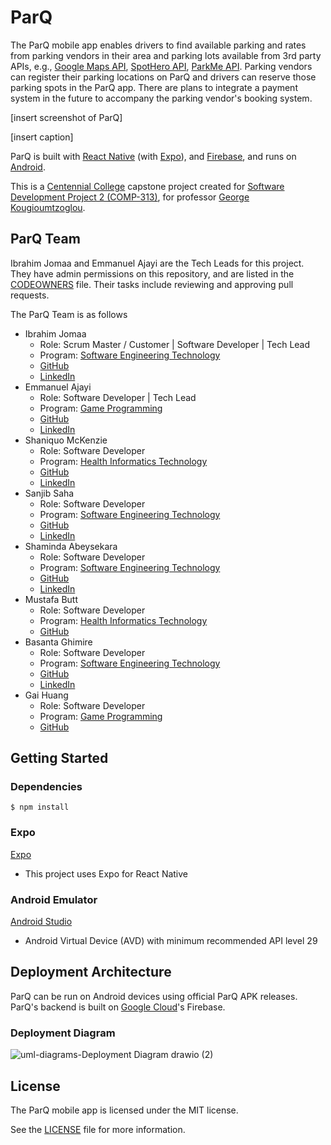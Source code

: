 # ParQ

The ParQ mobile app enables drivers to find available parking and rates from parking vendors in their area and parking lots available from 3rd party APIs, e.g., [Google Maps API](https://developers.google.com/maps), [SpotHero API](https://spothero.com/developers), [ParkMe API](https://www.parkme.com/). Parking vendors can register their parking locations on ParQ and drivers can reserve those parking spots in the ParQ app. There are plans to integrate a payment system in the future to accompany the parking vendor's booking system.

[insert screenshot of ParQ]

[insert caption]

ParQ is built with [React Native](https://reactnative.dev/) (with [Expo](https://expo.dev/)), and [Firebase](https://firebase.google.com/), and runs on [Android](https://developer.android.com/).

This is a [Centennial College](https://www.centennialcollege.ca/) capstone project created for [Software Development Project 2 (COMP-313)](https://www.centennialcollege.ca/programs-courses/full-time/course/software-development-project-2-COMP-313/), for professor [George Kougioumtzoglou](https://www.linkedin.com/in/geokoug/).

## ParQ Team

Ibrahim Jomaa and Emmanuel Ajayi are the Tech Leads for this project. They have admin permissions on this repository, and are listed in the [CODEOWNERS](https://github.com/COMP313W21-G1/ParQ/blob/main/CODEOWNERS) file. Their tasks include reviewing and approving pull requests.

The ParQ Team is as follows

* Ibrahim Jomaa
  * Role: Scrum Master / Customer | Software Developer | Tech Lead
  * Program: [Software Engineering Technology](https://www.centennialcollege.ca/programs-courses/full-time/software-engineering-technology/)
  * [GitHub](https://github.com/Function-0)
  * [LinkedIn](https://www.linkedin.com/in/ibrahim-jomaa/)
* Emmanuel Ajayi
  * Role: Software Developer | Tech Lead
  * Program: [Game Programming](https://www.centennialcollege.ca/programs-courses/full-time/game-programming/)
  * [GitHub](https://github.com/Dami908)
  * [LinkedIn](https://www.linkedin.com/in/emmalare)
* Shaniquo McKenzie
  * Role: Software Developer
  * Program: [Health Informatics Technology](https://www.centennialcollege.ca/programs-courses/full-time/health-informatics-technology/)
  * [GitHub](https://github.com/shaniquo)
  * [LinkedIn](https://www.linkedin.com/in/shaniquo-mckenzie)
* Sanjib Saha
  * Role: Software Developer
  * Program: [Software Engineering Technology](https://www.centennialcollege.ca/programs-courses/full-time/software-engineering-technology/)
  * [GitHub](https://github.com/SanjibSaha27)
  * [LinkedIn](https://www.linkedin.com/in/sanjib-saha-79914b1bb/)
* Shaminda Abeysekara
  * Role: Software Developer
  * Program: [Software Engineering Technology](https://www.centennialcollege.ca/programs-courses/full-time/software-engineering-technology/)
  * [GitHub](https://github.com/Shaminda1017)
  * [LinkedIn](https://www.linkedin.com/in/shamindaabeysekara)
* Mustafa Butt
  * Role: Software Developer
  * Program: [Health Informatics Technology](https://www.centennialcollege.ca/programs-courses/full-time/health-informatics-technology/)
  * [GitHub](https://github.com/mbutt19)
* Basanta Ghimire
  * Role: Software Developer
  * Program: [Software Engineering Technology](https://www.centennialcollege.ca/programs-courses/full-time/software-engineering-technology/)
  * [GitHub](https://github.com/bghimirebabu)
  * [LinkedIn](https://www.linkedin.com/in/basanta-babu-ghimire-2076b0101/)
* Gai Huang
  * Role: Software Developer
  * Program: [Game Programming](https://www.centennialcollege.ca/programs-courses/full-time/game-programming/)
  * [GitHub](https://github.com/HGKKK)

## Getting Started

### Dependencies

```
$ npm install
```

### Expo

[Expo](https://expo.dev/)

* This project uses Expo for React Native

### Android Emulator

[Android Studio](https://developer.android.com/studio)

* Android Virtual Device (AVD) with minimum recommended API level 29

## Deployment Architecture

ParQ can be run on Android devices using official ParQ APK releases. ParQ's backend is built on [Google Cloud](https://cloud.google.com/)'s Firebase.

### Deployment Diagram

![uml-diagrams-Deployment Diagram drawio (2)](https://user-images.githubusercontent.com/30096267/140662746-6fcce5f7-1fab-4645-b330-3f7a1a2f7439.png)

## License

The ParQ mobile app is licensed under the MIT license.

See the [LICENSE](https://github.com/COMP313W21-G1/ParQ/blob/main/LICENSE) file for more information.
